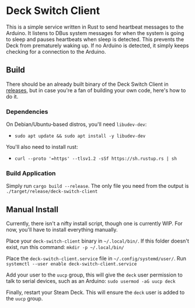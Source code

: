 # Deck Switch Client
This is a simple service written in Rust to send heartbeat messages to the Arduino.
It listens to DBus system messages for when the system is going to sleep and pauses heartbeats when sleep is detected.
This prevents the Deck from prematurely waking up.
If no Arduino is detected, it simply keeps checking for a connection to the Arduino.

## Build
There should be an already built binary of the Deck Switch Client in [releases](https://github.com/TacticalLaptopBag/deck-switch/releases/latest),
but in case you're a fan of building your own code, here's how to do it.

### Dependencies
On Debian/Ubuntu-based distros, you'll need `libudev-dev`:
- `sudo apt update && sudo apt install -y libudev-dev`

You'll also need to install rust:
- `curl --proto '=https' --tlsv1.2 -sSf https://sh.rustup.rs | sh`

### Build Application
Simply run `cargo build --release`.
The only file you need from the output is `./target/release/deck-switch-client`

## Manual Install
Currently, there isn't a nifty install script, though one is currently WIP.
For now, you'll have to install everything manually.

Place your `deck-switch-client` binary in `~/.local/bin/`.
If this folder doesn't exist, run this command: `mkdir -p ~/.local/bin/`

Place the `deck-switch-client.service` file in `~/.config/systemd/user/`.
Run `systemctl --user enable deck-switch-client.service`

Add your user to the `uucp` group, this will give the `deck` user permission to talk to serial devices,
such as an Arduino: `sudo usermod -aG uucp deck`

Finally, restart your Steam Deck. This will ensure the `deck` user is added to the `uucp` group.

